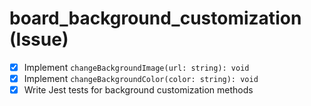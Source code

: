 # board_background_customization (Issue)

- [x] Implement `changeBackgroundImage(url: string): void`
- [x] Implement `changeBackgroundColor(color: string): void`
- [x] Write Jest tests for background customization methods
